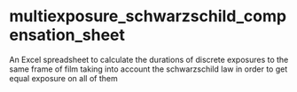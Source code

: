 # multiexposure_schwarzschild_compensation_sheet
An Excel spreadsheet to calculate the durations of discrete exposures to the same frame of film taking into account the schwarzschild law in order to get equal exposure on all of them
